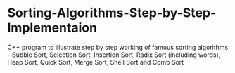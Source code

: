 # Sorting-Algorithms-Step-by-Step-Implementaion
C++ program to illustrate step by step working of famous sorting algorithms - Bubble Sort, Selection Sort, Insertion Sort, Radix Sort (including words), Heap Sort, Quick Sort, Merge Sort, Shell Sort and Comb Sort
